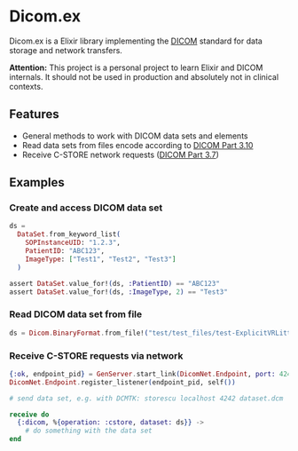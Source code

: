 # Dicom.ex

Dicom.ex is a Elixir library implementing the [DICOM](https://www.dicomstandard.org/)
standard for data storage and network transfers.

**Attention:** This project is a personal project to
learn Elixir and DICOM internals. It should not be used
in production and absolutely not in clinical contexts.

## Features

* General methods to work with DICOM data sets and elements
* Read data sets from files encode according to [DICOM Part 3.10](https://dicom.nema.org/medical/dicom/current/output/chtml/part10/chapter_7.html)
* Receive C-STORE network requests ([DICOM Part 3.7](https://dicom.nema.org/medical/dicom/current/output/chtml/part07/PS3.7.html))

## Examples

### Create and access DICOM data set

```elixir
ds =
  DataSet.from_keyword_list(
    SOPInstanceUID: "1.2.3",
    PatientID: "ABC123",
    ImageType: ["Test1", "Test2", "Test3"]
  )

assert DataSet.value_for!(ds, :PatientID) == "ABC123"
assert DataSet.value_for!(ds, :ImageType, 2) == "Test3"
```

### Read DICOM data set from file

```elixir
ds = Dicom.BinaryFormat.from_file!("test/test_files/test-ExplicitVRLittleEndian.dcm")
```

### Receive C-STORE requests via network

```elixir
{:ok, endpoint_pid} = GenServer.start_link(DicomNet.Endpoint, port: 4242)
DicomNet.Endpoint.register_listener(endpoint_pid, self())

# send data set, e.g. with DCMTK: storescu localhost 4242 dataset.dcm

receive do
  {:dicom, %{operation: :cstore, dataset: ds}} ->
    # do something with the data set
end
```
